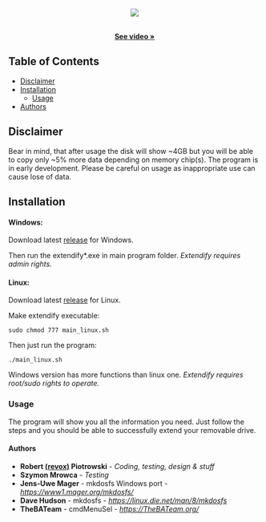 <!--
*** Official extendify readme
*** copyright by revox, 2019
*** Thanks to: othneildrew for providing nice template!
-->

<!-- LOGO -->
<br />
<p align="center">
  <a href="https://github.com/revoxhere/extendify">
    <img src="https://i.imgur.com/SkFPIxj.png">
  </a>
   <p align="center">
    <br />
    <a href="https://www.youtube.com/watch?v=DuPO0actp-A"><strong>See video »</strong></a>
  </p>
</p>

<!-- TABLE OF CONTENTS -->
## Table of Contents

* [Disclaimer](#disclaimer)
* [Installation](#installation)
  * [Usage](#usage)
* [Authors](#authors)

## Disclaimer

Bear in mind, that after usage the disk will show ~4GB but you will be able to copy only ~5% more data depending on memory chip(s).
The program is in early development. Please be careful on usage as inappropriate use can cause lose of data.

## Installation

#### Windows:

Download latest [release](https://github.com/revoxhere/extendify/releases) for Windows. 

Then run the extendify*.exe in main program folder.
*Extendify requires admin rights.*

#### Linux:

Download latest [release](https://github.com/revoxhere/extendify/releases) for Linux. 

Make extendify executable:
```
sudo chmod 777 main_linux.sh
```
Then just run the program:
```
./main_linux.sh
```
Windows version has more functions than linux one.
*Extendify requires root/sudo rights to operate.*

### Usage

The program will show you all the information you need.
Just follow the steps and you should be able to successfully extend your removable drive.

#### Authors

* **Robert [(revox)](https://github.com/revoxhere) Piotrowski** - *Coding, testing, design & stuff*
* **Szymon Mrowca** - *Testing* 
* **Jens-Uwe Mager** - mkdosfs Windows port - *https://www1.mager.org/mkdosfs/*
* **Dave Hudson** - mkdosfs - *https://linux.die.net/man/8/mkdosfs*
* **TheBATeam** - cmdMenuSel - *https://TheBATeam.org/*
